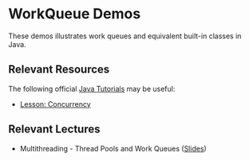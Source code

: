 WorkQueue Demos
=================================================

These demos illustrates work queues and equivalent built-in classes in Java.

## Relevant Resources ##

The following official [Java Tutorials](http://docs.oracle.com/javase/tutorial/index.html) may be useful:

- [Lesson: Concurrency](http://docs.oracle.com/javase/tutorial/essential/concurrency/index.html)

## Relevant Lectures ##

- Multithreading - Thread Pools and Work Queues ([Slides](https://drive.google.com/open?id=0BxYofk0iB_upbnlWWDFFRlRvWVU))
